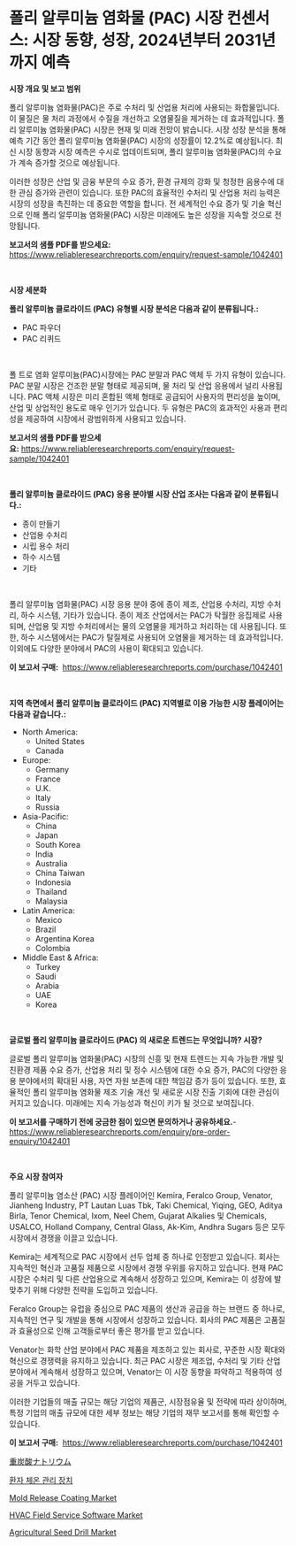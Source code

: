 <p><h1>폴리 알루미늄 염화물 (PAC) 시장 컨센서스: 시장 동향, 성장, 2024년부터 2031년까지 예측</h1></p><p><strong>시장 개요 및 보고 범위</strong></p>
<p><p>폴리 알루미늄 염화물(PAC)은 주로 수처리 및 산업용 처리에 사용되는 화합물입니다. 이 물질은 물 처리 과정에서 수질을 개선하고 오염물질을 제거하는 데 효과적입니다. 폴리 알루미늄 염화물(PAC) 시장은 현재 및 미래 전망이 밝습니다. 시장 성장 분석을 통해 예측 기간 동안 폴리 알루미늄 염화물(PAC) 시장의 성장률이 12.2%로 예상됩니다. 최신 시장 동향과 시장 예측은 수시로 업데이트되며, 폴리 알루미늄 염화물(PAC)의 수요가 계속 증가할 것으로 예상됩니다.</p><p>이러한 성장은 산업 및 금융 부문의 수요 증가, 환경 규제의 강화 및 청정한 음용수에 대한 관심 증가와 관련이 있습니다. 또한 PAC의 효율적인 수처리 및 산업용 처리 능력은 시장의 성장을 촉진하는 데 중요한 역할을 합니다. 전 세계적인 수요 증가 및 기술 혁신으로 인해 폴리 알루미늄 염화물(PAC) 시장은 미래에도 높은 성장을 지속할 것으로 전망됩니다.</p></p>
<p><strong>보고서의 샘플 PDF를 받으세요:</strong> <a href="https://www.reliableresearchreports.com/enquiry/request-sample/1042401">https://www.reliableresearchreports.com/enquiry/request-sample/1042401</a></p>
<p>&nbsp;</p>
<p><strong>시장 세분화</strong></p>
<p><strong>폴리 알루미늄 클로라이드 (PAC) 유형별 시장 분석은 다음과 같이 분류됩니다.:</strong></p>
<p><ul><li>PAC 파우더</li><li>PAC 리퀴드</li></ul></p>
<p>&nbsp;</p>
<p><p>폴 트로 염화 알루미늄(PAC)시장에는 PAC 분말과 PAC 액체 두 가지 유형이 있습니다. PAC 분말 시장은 건조한 분말 형태로 제공되며, 물 처리 및 산업 응용에서 널리 사용됩니다. PAC 액체 시장은 미리 혼합된 액체 형태로 공급되어 사용자의 편리성을 높이며, 산업 및 상업적인 용도로 매우 인기가 있습니다. 두 유형은 PAC의 효과적인 사용과 편리성을 제공하여 시장에서 광범위하게 사용되고 있습니다.</p></p>
<p><strong>보고서의 샘플 PDF를 받으세요:</strong>&nbsp;<a href="https://www.reliableresearchreports.com/enquiry/request-sample/1042401">https://www.reliableresearchreports.com/enquiry/request-sample/1042401</a></p>
<p>&nbsp;</p>
<p><strong> 폴리 알루미늄 클로라이드 (PAC) 응용 분야별 시장 산업 조사는 다음과 같이 분류됩니다.:</strong></p>
<p><ul><li>종이 만들기</li><li>산업용 수처리</li><li>시립 용수 처리</li><li>하수 시스템</li><li>기타</li></ul></p>
<p>&nbsp;</p>
<p><p>폴리 알루미늄 염화물(PAC) 시장 응용 분야 중에 종이 제조, 산업용 수처리, 지방 수처리, 하수 시스템, 기타가 있습니다. 종이 제조 산업에서는 PAC가 탁월한 응집제로 사용되며, 산업용 및 지방 수처리에서는 물의 오염물을 제거하고 처리하는 데 사용됩니다. 또한, 하수 시스템에서는 PAC가 탈질제로 사용되어 오염물을 제거하는 데 효과적입니다. 이외에도 다양한 분야에서 PAC의 사용이 확대되고 있습니다.</p></p>
<p><strong>이 보고서 구매:</strong>&nbsp; <a href="https://www.reliableresearchreports.com/purchase/1042401">https://www.reliableresearchreports.com/purchase/1042401</a></p>
<p>&nbsp;</p>
<p><strong>지역 측면에서 폴리 알루미늄 클로라이드 (PAC) 지역별로 이용 가능한 시장 플레이어는 다음과 같습니다.:</strong></p>
<p><ul>
    <li>
        North America:
        <ul>
            <li>United States</li>
            <li>Canada</li>
        </ul>
    </li>
    <li>
        Europe:
        <ul>
            <li>Germany</li>
            <li>France</li>
            <li>U.K.</li>
            <li>Italy</li>
            <li>Russia</li>
        </ul>
    </li>
    <li>
        Asia-Pacific:
        <ul>
            <li>China</li>
            <li>Japan</li>
            <li>South Korea</li>
            <li>India</li>
            <li>Australia</li>
            <li>China Taiwan</li>
            <li>Indonesia</li>
            <li>Thailand</li>
            <li>Malaysia</li>
        </ul>
    </li>
    <li>
        Latin America:
        <ul>
            <li>Mexico</li>
            <li>Brazil</li>
            <li>Argentina Korea</li>
            <li>Colombia</li>
        </ul>
    </li>
    <li>
        Middle East & Africa:
        <ul>
            <li>Turkey</li>
            <li>Saudi</li>
            <li>Arabia</li>
            <li>UAE</li>
            <li>Korea</li>
        </ul>
    </li>
    </ul></p>
<p>&nbsp;</p>
<p><strong>글로벌 폴리 알루미늄 클로라이드 (PAC) 의 새로운 트렌드는 무엇입니까? 시장?</strong></p>
<p><p>글로벌 폴리 알루미늄 염화물(PAC) 시장의 신흥 및 현재 트렌드는 지속 가능한 개발 및 친환경 제품 수요 증가, 산업용 처리 및 정수 시스템에 대한 수요 증가, PAC의 다양한 응용 분야에서의 확대된 사용, 자연 자원 보존에 대한 책임감 증가 등이 있습니다. 또한, 효율적인 폴리 알루미늄 염화물 제조 기술 개선 및 새로운 시장 진출 기회에 대한 관심이 커지고 있습니다. 미래에는 지속 가능성과 혁신이 키가 될 것으로 보여집니다.</p></p>
<p><strong>이 보고서를 구매하기 전에 궁금한 점이 있으면 문의하거나 공유하세요.</strong>- <a href="https://www.reliableresearchreports.com/enquiry/pre-order-enquiry/1042401">https://www.reliableresearchreports.com/enquiry/pre-order-enquiry/1042401</a></p>
<p>&nbsp;</p>
<p><strong>주요 시장 참여자</strong></p>
<p><p>폴리 알루미늄 염소산 (PAC) 시장 플레이어인 Kemira, Feralco Group, Venator, Jianheng Industry, PT Lautan Luas Tbk, Taki Chemical, Yiqing, GEO, Aditya Birla, Tenor Chemical, Ixom, Neel Chem, Gujarat Alkalies 및 Chemicals, USALCO, Holland Company, Central Glass, Ak-Kim, Andhra Sugars 등은 모두 시장에서 경쟁을 이끌고 있습니다. </p><p>Kemira는 세계적으로 PAC 시장에서 선두 업체 중 하나로 인정받고 있습니다. 회사는 지속적인 혁신과 고품질 제품으로 시장에서 경쟁 우위를 유지하고 있습니다. 현재 PAC 시장은 수처리 및 다른 산업용으로 계속해서 성장하고 있으며, Kemira는 이 성장에 발맞추기 위해 다양한 전략을 도입하고 있습니다.</p><p>Feralco Group는 유럽을 중심으로 PAC 제품의 생산과 공급을 하는 브랜드 중 하나로, 지속적인 연구 및 개발을 통해 시장에서 성장하고 있습니다. 회사의 PAC 제품은 고품질과 효율성으로 인해 고객들로부터 좋은 평가를 받고 있습니다.</p><p>Venator는 화학 산업 분야에서 PAC 제품을 제조하고 있는 회사로, 꾸준한 시장 확대와 혁신으로 경쟁력을 유지하고 있습니다. 최근 PAC 시장은 제조업, 수처리 및 기타 산업 분야에서 계속해서 성장하고 있으며, Venator는 이 시장 동향을 파악하고 적용하여 성공을 거두고 있습니다.</p><p>이러한 기업들의 매출 규모는 해당 기업의 제품군, 시장점유율 및 전략에 따라 상이하며, 특정 기업의 매출 규모에 대한 세부 정보는 해당 기업의 재무 보고서를 통해 확인할 수 있습니다.</p></p>
<p><strong>이 보고서 구매:</strong>&nbsp;&nbsp;<a href="https://www.reliableresearchreports.com/purchase/1042401">https://www.reliableresearchreports.com/purchase/1042401</a></p>
<p><p><a href="https://github.com/cnnriuez22368/Market-Research-Report-List-1/blob/main/2704332189916.md">重炭酸ナトリウム</a></p><p><a href="https://github.com/vs10l4sfg5c/Market-Research-Report-List-1/blob/main/1038046189791.md">환자 체온 관리 장치</a></p><p><a href="https://issuu.com/reportprime-2/docs/mold-release-coating-market-size-2030.pptx">Mold Release Coating Market</a></p><p><a href="https://gamy-alyssum-396.notion.site/HVAC-Field-Service-Software-Market-Size-Share-Trends-Analysis-Report-By-Application-Regional-Out-4398e699e3dd484b996956a38290d6ff">HVAC Field Service Software Market</a></p><p><a href="https://view.publitas.com/reportprime-1/agricultural-seed-drill-market-size-share-trends-analysis-report-by-material-by-type-by-end-user-by-region-and-segment-forecasts-2023-2030/">Agricultural Seed Drill Market</a></p></p>
